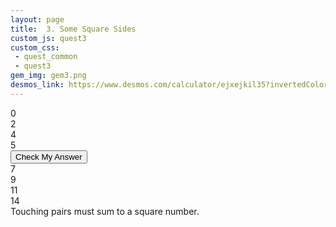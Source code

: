 ```yaml
---
layout: page
title:  3. Some Square Sides
custom_js: quest3
custom_css:
 - quest_common
 - quest3
gem_img: gem3.png
desmos_link: https://www.desmos.com/calculator/ejxejkil35?invertedColors=true
---
```

<div id="puzzle1">
    <div class="block--isDraggable">0</div>
    <div class="block--isDraggable">2</div>
    <div class="block--isDraggable">4</div>
    <div class="block--isDraggable">5</div>
    <div class="block notDraggable"><button id="submit1">Check My Answer</button></div>
    <div class="block--isDraggable">7</div>
    <div class="block--isDraggable">9</div>
    <div class="block--isDraggable">11</div>
    <div class="block--isDraggable">14</div>
</div>

<div id="usr-msg1" class="usr-msg">Touching pairs must sum to a square number.</div>
